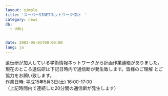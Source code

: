 ```yaml
---
layout: simple
title: 'スーパーSINETネットワーク停止　'
category: news
db:
  - ddbj


date: 2003-05-01T00:00:00
lang: ja
---
```


遺伝研が加入している学術情報ネットワークから計画作業連絡がありました。 現在のところ遺伝研は下記日時内で通信断が発生致します。皆様のご理解 とご協力をお願い致します。<br>作業日時: 平成15年5月3日(土) 16:00-17:00<br>（上記時間内で連続した20分間の通信断が発生します）
